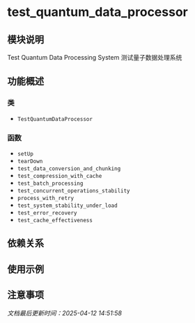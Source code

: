 # test_quantum_data_processor

## 模块说明
Test Quantum Data Processing System
测试量子数据处理系统

## 功能概述

### 类

- `TestQuantumDataProcessor`

### 函数

- `setUp`
- `tearDown`
- `test_data_conversion_and_chunking`
- `test_compression_with_cache`
- `test_batch_processing`
- `test_concurrent_operations_stability`
- `process_with_retry`
- `test_system_stability_under_load`
- `test_error_recovery`
- `test_cache_effectiveness`

## 依赖关系

## 使用示例

## 注意事项

*文档最后更新时间：2025-04-12 14:51:58*